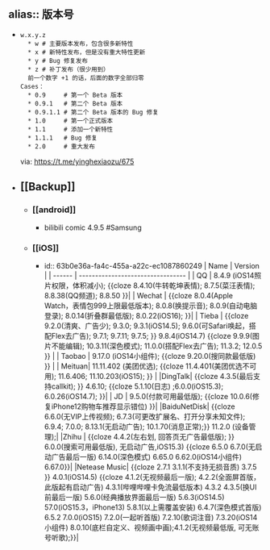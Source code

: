 alias:: 版本号
-
  - ```shell
    w.x.y.z
      * w # 主要版本发布，包含很多新特性
      * x # 新特性发布，但是没有重大特性更新
      * y # Bug 修复发布
      * z # 补丁发布（很少用到）
      前一个数字 +1 的话，后面的数字全部归零
    Cases：
      * 0.9     # 第一个 Beta 版本
      * 0.9.1   # 第二个 Beta 版本
      * 0.9.1.1 # 第二个 Beta 版本的 Bug 修复
      * 1.0     # 第一个正式版本
      * 1.1     # 添加一个新特性
      * 1.1.1   # Bug 修复
      * 2.0     # 重大发布
    ```
    via: https://t.me/yinghexiaozu/675
- ## [[Backup]]
  - ### [[android]]
    - bilibili comic 4.9.5
      #Samsung
  - ### [[iOS]]
    - id:: 63b0e36a-fa4c-455a-a22c-ec1087860249
      | Name   | Version                           |
      | ------ | --------------------------------- |
      | QQ     | 8.4.9 (iOS14照片权限，体积减小); {{cloze 8.4.10(牛转乾坤表情); 8.7.5(菜汪表情); 8.8.38(QQ频道); 8.8.50 }}|
      | Wechat | {{cloze 8.0.4(Apple Watch，表情包999上限最低版本); 8.0.8(换提示音); 8.0.9(自动电脑登录); 8.0.14(折叠群最低版); 8.0.22(iOS16); }}|
      | Tieba  | {{cloze 9.2.0(清爽、广告少); 9.3.0; 9.3.1(iOS14.5); 9.6.0(可Safari唤起，搭配Flex去广告); 9.7.1; 9.7.11; 9.7.5; }} 9.8.4(iOS14.7) {{cloze 9.9.9(图片不能编辑); 10.3.11(深色模式); 11.0.0(搭配Flex去广告); 11.3.2; 12.0.5 }} |
      | Taobao | 9.17.0 (iOS14小组件); {{cloze 9.20.0(搜同款最低版) }} |
      | Meituan| 11.11.402 (美团优选); {{cloze 11.4.401(美团优选不可用); 11.6.406; 11.10.203(iOS15); }} |
      |DingTalk| {{cloze 4.3.5(最后支持callkit); }} 4.6.10; {{cloze  5.1.10(日志) ;6.0.0(iOS15.3); 6.0.26(iOS14.7); }}|
      | JD     | 9.5.0(付款可用最低版); {{cloze 10.0.6(修复iPhone12购物车推荐显示错位) }}|
      |BaiduNetDisk| {{cloze 6.6.0(无VIP上传视频); 6.7.3(可更改扩展名、打开分享未知文件); 6.9.4; 7.0.0; 8.13.1(无启动广告); 10.1.70(消息正常);}} 11.2.0 (设备管理);|
      |Zhihu   |  {{cloze 4.4.2(左右划, 回答页无广告最低版); }} 6.0.0(搜索可用最低版), 无启动广告,iOS15.3) {{cloze 6.5.0 6.7.0(无启动广告最后一版) 6.14.0(深色模式) 6.65.0 6.62.0(iOS14小组件) 6.67.0}}|
      |Netease Music| {{cloze  2.7.1 3.1.1(不支持无损音质) 3.7.5 }} 4.0.1(iOS14.5) {{cloze  4.1.2(无视频最后一版); 4.2.2(全面屏首版，此版起有启动广告) 4.3.1(哔哩哔哩卡免流最低版本) 4.3.2 4.3.5(换UI前最后一版) 5.6.0(经典播放界面最后一版) 5.6.3(iOS14.5) 57.0(iOS15.3，iPhone13) 5.8.1(以上需覆盖安装) 6.4.7(深色模式首版) 6.5.2 7.0.0(iOS15) 7.2.0(一起听首版) 7.2.10(歌词注音) 7.3.20(iOS14小组件) 8.0.10(底栏自定义、视频画中画);4.1.2(无视频最低版, 可无账号听歌);}}|
